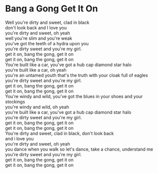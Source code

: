 # Bang a Gong Get It On

Well you're dirty and sweet, clad in black  
don't look back and I love you  
you're dirty and sweet, oh yeah  
well you're slim and you're weak  
you've got the teeth of a hydra upon you  
you're dirty sweet and you're my girl.  
get it on, bang the gong, get it on  
get it on, bang the gong, get it on  
You're built like a car, you've got a hub cap diamond star halo  
you're built like a car, oh yeah  
you're an untamed youth that's the truth with your cloak full of eagles  
you're dirty sweet and you're my girl.  
get it on, bang the gong, get it on  
get it on, bang the gong, get it on  
You're windy and wild, you've got the blues in your shoes and your  
stockings  
you're windy and wild, oh yeah  
you're built like a car, you've got a hub cap diamond star halo  
you're dirty sweet and you're my girl.  
get it on, bang the gong, get it on  
get it on, bang the gong, get it on  
You're dirty and sweet, clad in black, don't look back  
and i love you  
you're dirty and sweet, oh yeah  
you dance when you walk so let's dance, take a chance, understand me  
you're dirty sweet and you're my girl.  
get it on, bang the gong, get it on  
get it on, bang the gong, get it on
